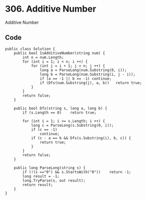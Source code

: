 # 306. Additive Number
Additive Number

## Code
    public class Solution {
        public bool IsAdditiveNumber(string num) {
            int n = num.Length;
            for (int i = 1; i < n; i ++) {
                for (int j = i + 1; j < n; j ++) {
                    long a = ParseLong(num.Substring(0, i));
                    long b = ParseLong(num.Substring(i, j - i));
                    if (a == -1 || b == -1) continue;
                    if (Dfs(num.Substring(j), a, b))   return true;
                }
            }
            return false;
        }  
        
        public bool Dfs(string s, long a, long b) {
            if (s.Length == 0)    return true;
            
            for (int i = 1; i <= s.Length; i ++) {
                long c = ParseLong(s.Substring(0, i));
                if (c == -1)
                    continue;
                if (c - a == b && Dfs(s.Substring(i), b, c)) {
                    return true;
                }
            }
            return false;
        }
        
        public long ParseLong(string s) {
            if (!(s =="0") && s.StartsWith("0"))    return -1;
            long result = -1;
            long.TryParse(s, out result);
            return result;
        }
    }